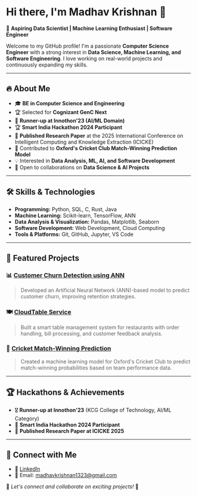 # Hi there, I'm Madhav Krishnan 👋

🚀 **Aspiring Data Scientist | Machine Learning Enthusiast | Software Engineer**

Welcome to my GitHub profile! I'm a passionate **Computer Science Engineer** with a strong interest in **Data Science, Machine Learning, and Software Engineering**. I love working on real-world projects and continuously expanding my skills.

---

## 🔥 About Me
- 🎓 **BE in Computer Science and Engineering**
- 🏆 Selected for **Cognizant GenC Next**
- 🏅 **Runner-up at Innothon'23 (AI/ML Domain)**
- 🏆 **Smart India Hackathon 2024 Participant**
- 📄 **Published Research Paper** at the 2025 International Conference on Intelligent Computing and Knowledge Extraction (ICICKE)
- 🏏 Contributed to **Oxford's Cricket Club Match-Winning Prediction Model**
- 💡 Interested in **Data Analysis, ML, AI, and Software Development**
- 🚀 Open to collaborations on **Data Science & AI Projects**

---

## 🛠️ Skills & Technologies
- **Programming:** Python, SQL, C, Rust, Java
- **Machine Learning:** Scikit-learn, TensorFlow, ANN
- **Data Analysis & Visualization:** Pandas, Matplotlib, Seaborn
- **Software Development:** Web Development, Cloud Computing
- **Tools & Platforms:** Git, GitHub, Jupyter, VS Code

---

## 📌 Featured Projects
### 📊 [Customer Churn Detection using ANN](https://github.com/your-repo)
> Developed an Artificial Neural Network (ANN)-based model to predict customer churn, improving retention strategies.

### 🍽️ [CloudTable Service](https://github.com/your-repo)
> Built a smart table management system for restaurants with order handling, bill processing, and customer feedback analysis.

### 🏏 [Cricket Match-Winning Prediction](https://github.com/your-repo)
> Created a machine learning model for Oxford's Cricket Club to predict match-winning probabilities based on team performance data.

---

## 🏆 Hackathons & Achievements
- 🎖️ **Runner-up at Innothon'23** (KCG College of Technology, AI/ML Category)
- 🚀 **Smart India Hackathon 2024 Participant**
- 📄 **Published Research Paper at ICICKE 2025**

---

## 🤝 Connect with Me
- 💼 [LinkedIn](www.linkedin.com/in/madhav-krishnan-u-165766308)
- 📧 Email: madhavkrishnan1323@gmail.com

📌 _Let's connect and collaborate on exciting projects!_ 🚀
